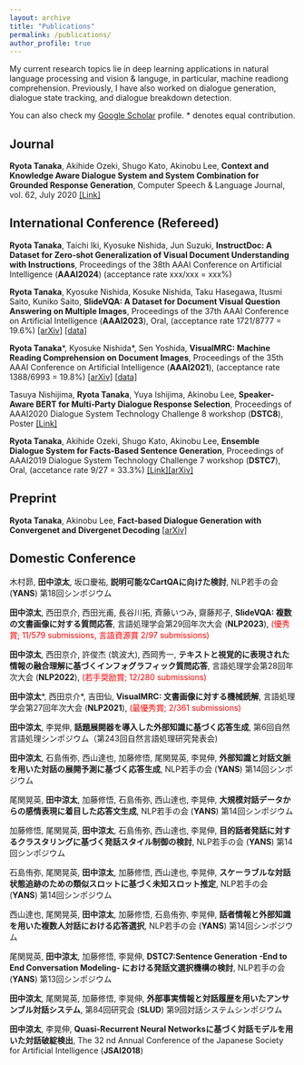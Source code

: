 ```yaml
---
layout: archive
title: "Publications"
permalink: /publications/
author_profile: true
---
```


My current research topics lie in deep learning applications in natural language processing and vision & languge, in particular, machine readiong comprehension. Previously, I have also worked on dialogue generation, dialogue state tracking, and dialogue breakdown detection. 

You can also check my [Google Scholar](https://scholar.google.com/citations?user=WPMcd_sAAAAJ&hl=en) profile. * denotes equal contribution.

## Journal
<b>Ryota Tanaka</b>, Akihide Ozeki, Shugo Kato, Akinobu Lee, <b>Context and Knowledge Aware Dialogue System and System Combination for Grounded Response Generation</b>, Computer Speech & Language Journal, vol. 62, July 2020 [[Link]](http://www.sciencedirect.com/science/article/pii/S0885230820300036)

## International Conference (Refereed)  
<b>Ryota Tanaka</b>, Taichi Iki, Kyosuke Nishida, Jun Suzuki, <b>InstructDoc: A Dataset for Zero-shot Generalization of Visual Document
Understanding with Instructions</b>, Proceedings of the 38th AAAI Conference on Artificial Intelligence (<b>AAAI2024</b>) (acceptance rate xxx/xxx = xxx%)

<b>Ryota Tanaka</b>, Kyosuke Nishida, Kosuke Nishida, Taku Hasegawa, Itusmi Saito, Kuniko Saito, <b>SlideVQA: A Dataset for Document Visual Question Answering on Multiple Images</b>, Proceedings of the 37th AAAI Conference on Artificial Intelligence (<b>AAAI2023</b>), Oral, (acceptance rate 1721/8777 = 19.6%) [[arXiv]](https://arxiv.org/abs/2301.04883) [[data]](https://github.com/nttmdlab-nlp/SlideVQA)

<b>Ryota Tanaka</b>\*, Kyosuke Nishida\*, Sen Yoshida, <b>VisualMRC: Machine Reading Comprehension on Document Images</b>, Proceedings of the 35th AAAI Conference on Artificial Intelligence (<b>AAAI2021</b>), (acceptance rate 1388/6993 = 19.8%) [[arXiv]](https://arxiv.org/abs/2101.11272) [[data]](https://github.com/nttmdlab-nlp/VisualMRC)

Tasuya Nishijima, <b>Ryota Tanaka</b>, Yuya Ishijima, Akinobu Lee, <b>Speaker-Aware BERT for Multi-Party Dialogue Response Selection</b>,
Proceedings of AAAI2020 Dialogue System Technology Challenge 8 workshop (<b>DSTC8</b>), Poster [[Link]](https://sites.google.com/dstc.community/dstc8/aaai-20-workshop)

<b>Ryota Tanaka</b>, Akihide Ozeki, Shugo Kato, Akinobu Lee, <b>Ensemble Dialogue System for Facts-Based Sentence Generation</b>, Proceedings of AAAI2019 Dialogue System Technology Challenge 7 workshop (<b>DSTC7</b>), Oral, (accetance rate 9/27 = 33.3%) 
[[Link]](http://workshop.colips.org/dstc7/workshop.html)[[arXiv]](https://arxiv.org/pdf/1902.01529.pdf)

## Preprint
<b>Ryota Tanaka</b>, Akinobu Lee, <b>Fact-based Dialogue Generation with Convergenet and Divergenet Decoding</b>
[[arXiv]](https://arxiv.org/abs/2005.03174)

## Domestic Conference
木村昴, <b>田中涼太</b>, 坂口慶祐, <b>説明可能なCartQAに向けた検討</b>,
NLP若手の会 (<b>YANS</b>) 第18回シンポジウム

<b>田中涼太</b>, 西田京介, 西田光甫, 長谷川拓, 斉藤いつみ, 齋藤邦子, <b>SlideVQA: 複数の文書画像に対する質問応答</b>, 
言語処理学会第29回年次大会 (<b>NLP2023</b>), <span style="color: red; ">(優秀賞; 11/579 submissions, 言語資源賞 2/97 submissions)</span>

<b>田中涼太</b>, 西田京介, 許俊杰 (筑波大), 西岡秀一, <b>テキストと視覚的に表現された情報の融合理解に基づくインフォグラフィック質問応答</b>,
言語処理学会第28回年次大会 (<b>NLP2022</b>), <span style="color: red; ">(若手奨励賞; 12/280 submissions)</span>

<b>田中涼太</b>\*, 西田京介\*, 吉田仙, <b>VisualMRC: 文書画像に対する機械読解</b>,
言語処理学会第27回年次大会 (<b>NLP2021</b>), <span style="color: red; ">(最優秀賞; 2/361 submissions)</span>

<b>田中涼太</b>, 李晃伸, <b>話題展開器を導入した外部知識に基づく応答生成</b>,
第6回自然言語処理シンポジウム（第243回自然言語処理研究発表会)

<b>田中涼太</b>, 石島侑弥, 西山達也, 加藤修悟, 尾関晃英, 李晃伸, <b>外部知識と対話文脈を用いた対話の展開予測に基づく応答生成</b>,
NLP若手の会 (<b>YANS</b>) 第14回シンポジウム

尾関晃英, <b>田中涼太</b>, 加藤修悟, 石島侑弥, 西山達也, 李晃伸, <b>大規模対話データからの感情表現に着目した応答文生成</b>,
NLP若手の会 (<b>YANS</b>) 第14回シンポジウム

加藤修悟, 尾関晃英, <b>田中涼太</b>, 石島侑弥, 西山達也, 李晃伸, <b>目的話者発話に対するクラスタリングに基づく発話スタイル制御の検討</b>,
NLP若手の会 (<b>YANS</b>) 第14回シンポジウム

石島侑弥, 尾関晃英, <b>田中涼太</b>, 加藤修悟, 西山達也, 李晃伸, <b>スケーラブルな対話状態追跡のための類似スロットに基づく未知スロット推定</b>,
NLP若手の会 (<b>YANS</b>) 第14回シンポジウム

西山達也, 尾関晃英, <b>田中涼太</b>, 加藤修悟, 石島侑弥, 李晃伸, <b>話者情報と外部知識を用いた複数人対話における応答選択</b>,
NLP若手の会 (<b>YANS</b>) 第14回シンポジウム

尾関晃英, <b>田中涼太</b>, 加藤修悟, 李晃伸, <b>DSTC7:Sentence Generation -End to End Conversation Modeling- における発話文選択機構の検討</b>,
NLP若手の会 (<b>YANS</b>) 第13回シンポジウム

<b>田中涼太</b>, 尾関晃英, 加藤修悟, 李晃伸, <b>外部事実情報と対話履歴を用いたアンサンブル対話システム</b>,
第84回研究会 (<b>SLUD</b>) 第9回対話システムシンポジウム

<b>田中涼太</b>, 李晃伸, <b>Quasi-Recurrent Neural Networksに基づく対話モデルを用いた対話破綻検出</b>,
The 32 nd Annual Conference of the Japanese Society for Artificial Intelligence (<b>JSAI2018</b>)
